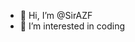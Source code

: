 - 👋 Hi, I’m @SirAZF
- 👀 I’m interested in coding

<!---
SirAZF/SirAZF is a ✨ special ✨ repository because its `README.md` (this file) appears on your GitHub profile.
You can click the Preview link to take a look at your changes.
--->
